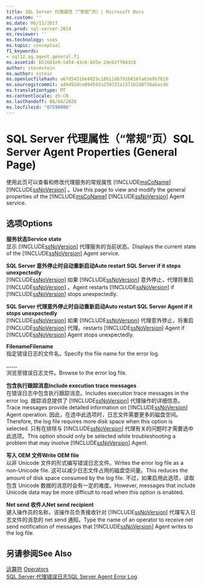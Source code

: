 ```yaml
---
title: SQL Server 代理属性（“常规”页）| Microsoft Docs
ms.custom: ''
ms.date: 06/13/2017
ms.prod: sql-server-2014
ms.reviewer: ''
ms.technology: ssms
ms.topic: conceptual
f1_keywords:
- sql12.ag.agent.general.f1
ms.assetid: b51601e9-5454-43c6-bb5e-24eb2ff043c8
author: stevestein
ms.author: sstein
ms.openlocfilehash: a67d5431be4025c18b11d6791b016fa83e957810
ms.sourcegitcommit: ad4d92dce894592a259721a1571b1d8736abacdb
ms.translationtype: MT
ms.contentlocale: zh-CN
ms.lasthandoff: 08/04/2020
ms.locfileid: "87590006"
---
```

# <a name="sql-server-agent-properties-general-page"></a><span data-ttu-id="18b0d-102">SQL Server 代理属性（“常规”页）</span><span class="sxs-lookup"><span data-stu-id="18b0d-102">SQL Server Agent Properties (General Page)</span></span>
  <span data-ttu-id="18b0d-103">使用此页可以查看和修改代理服务的常规属性 [!INCLUDE[msCoName](../../includes/msconame-md.md)] [!INCLUDE[ssNoVersion](../../includes/ssnoversion-md.md)] 。</span><span class="sxs-lookup"><span data-stu-id="18b0d-103">Use this page to view and modify the general properties of the [!INCLUDE[msCoName](../../includes/msconame-md.md)] [!INCLUDE[ssNoVersion](../../includes/ssnoversion-md.md)] Agent service.</span></span>  
  
## <a name="options"></a><span data-ttu-id="18b0d-104">选项</span><span class="sxs-lookup"><span data-stu-id="18b0d-104">Options</span></span>  
 <span data-ttu-id="18b0d-105">**服务状态**</span><span class="sxs-lookup"><span data-stu-id="18b0d-105">**Service state**</span></span>  
 <span data-ttu-id="18b0d-106">显示 [!INCLUDE[ssNoVersion](../../includes/ssnoversion-md.md)] 代理服务的当前状态。</span><span class="sxs-lookup"><span data-stu-id="18b0d-106">Displays the current state of the [!INCLUDE[ssNoVersion](../../includes/ssnoversion-md.md)] Agent service.</span></span>  
  
 <span data-ttu-id="18b0d-107">**SQL Server 意外停止时自动重新启动**</span><span class="sxs-lookup"><span data-stu-id="18b0d-107">**Auto restart SQL Server if it stops unexpectedly**</span></span>  
 [!INCLUDE[ssNoVersion](../../includes/ssnoversion-md.md)] <span data-ttu-id="18b0d-108">如果 [!INCLUDE[ssNoVersion](../../includes/ssnoversion-md.md)] 意外停止，代理将重启 [!INCLUDE[ssNoVersion](../../includes/ssnoversion-md.md)] 。</span><span class="sxs-lookup"><span data-stu-id="18b0d-108">Agent restarts [!INCLUDE[ssNoVersion](../../includes/ssnoversion-md.md)] if [!INCLUDE[ssNoVersion](../../includes/ssnoversion-md.md)] stops unexpectedly.</span></span>  
  
 <span data-ttu-id="18b0d-109">**SQL Server 代理意外停止时自动重新启动**</span><span class="sxs-lookup"><span data-stu-id="18b0d-109">**Auto restart SQL Server Agent if it stops unexpectedly**</span></span>  
 [!INCLUDE[ssNoVersion](../../includes/ssnoversion-md.md)] <span data-ttu-id="18b0d-110">如果 [!INCLUDE[ssNoVersion](../../includes/ssnoversion-md.md)] 代理意外停止，将重启 [!INCLUDE[ssNoVersion](../../includes/ssnoversion-md.md)] 代理。</span><span class="sxs-lookup"><span data-stu-id="18b0d-110">restarts [!INCLUDE[ssNoVersion](../../includes/ssnoversion-md.md)] Agent if [!INCLUDE[ssNoVersion](../../includes/ssnoversion-md.md)] Agent stops unexpectedly.</span></span>  
  
 <span data-ttu-id="18b0d-111">**Filename**</span><span class="sxs-lookup"><span data-stu-id="18b0d-111">**Filename**</span></span>  
 <span data-ttu-id="18b0d-112">指定错误日志的文件名。</span><span class="sxs-lookup"><span data-stu-id="18b0d-112">Specify the file name for the error log.</span></span>  
  
 <span data-ttu-id="18b0d-113">**...**</span><span class="sxs-lookup"><span data-stu-id="18b0d-113">**...**</span></span>  
 <span data-ttu-id="18b0d-114">浏览至错误日志文件。</span><span class="sxs-lookup"><span data-stu-id="18b0d-114">Browse to the error log file.</span></span>  
  
 <span data-ttu-id="18b0d-115">**包含执行跟踪消息**</span><span class="sxs-lookup"><span data-stu-id="18b0d-115">**Include execution trace messages**</span></span>  
 <span data-ttu-id="18b0d-116">在错误日志中包含执行跟踪消息。</span><span class="sxs-lookup"><span data-stu-id="18b0d-116">Includes execution trace messages in the error log.</span></span> <span data-ttu-id="18b0d-117">跟踪消息提供了 [!INCLUDE[ssNoVersion](../../includes/ssnoversion-md.md)] 代理操作的详细信息。</span><span class="sxs-lookup"><span data-stu-id="18b0d-117">Trace messages provide detailed information on [!INCLUDE[ssNoVersion](../../includes/ssnoversion-md.md)] Agent operation.</span></span> <span data-ttu-id="18b0d-118">因此，在选中此选项时，日志文件需要更多的磁盘空间。</span><span class="sxs-lookup"><span data-stu-id="18b0d-118">Therefore, the log file requires more disk space when this option is selected.</span></span> <span data-ttu-id="18b0d-119">只有在排除与 [!INCLUDE[ssNoVersion](../../includes/ssnoversion-md.md)] 代理有关的问题时才需要选中此选项。</span><span class="sxs-lookup"><span data-stu-id="18b0d-119">This option should only be selected while troubleshooting a problem that may involve [!INCLUDE[ssNoVersion](../../includes/ssnoversion-md.md)] Agent.</span></span>  
  
 <span data-ttu-id="18b0d-120">**写入 OEM 文件**</span><span class="sxs-lookup"><span data-stu-id="18b0d-120">**Write OEM file**</span></span>  
 <span data-ttu-id="18b0d-121">以非 Unicode 文件的形式编写错误日志文件。</span><span class="sxs-lookup"><span data-stu-id="18b0d-121">Writes the error log file as a non-Unicode file.</span></span> <span data-ttu-id="18b0d-122">这可以减少日志文件占用的磁盘空间量。</span><span class="sxs-lookup"><span data-stu-id="18b0d-122">This reduces the amount of disk space consumed by the log file.</span></span> <span data-ttu-id="18b0d-123">不过，如果启用此选项，读取包含 Unicode 数据的消息时会有一定的难度。</span><span class="sxs-lookup"><span data-stu-id="18b0d-123">However, messages that include Unicode data may be more difficult to read when this option is enabled.</span></span>  
  
 <span data-ttu-id="18b0d-124">**Net send 收件人**</span><span class="sxs-lookup"><span data-stu-id="18b0d-124">**Net send recipient**</span></span>  
 <span data-ttu-id="18b0d-125">键入操作员的名称，该操作员负责接收针对 [!INCLUDE[ssNoVersion](../../includes/ssnoversion-md.md)] 代理写入日志文件的消息的 net send 通知。</span><span class="sxs-lookup"><span data-stu-id="18b0d-125">Type the name of an operator to receive net send notification of messages that [!INCLUDE[ssNoVersion](../../includes/ssnoversion-md.md)] Agent writes to the log file.</span></span>  
  
## <a name="see-also"></a><span data-ttu-id="18b0d-126">另请参阅</span><span class="sxs-lookup"><span data-stu-id="18b0d-126">See Also</span></span>  
 <span data-ttu-id="18b0d-127">[运算符](operators.md) </span><span class="sxs-lookup"><span data-stu-id="18b0d-127">[Operators](operators.md) </span></span>  
 [<span data-ttu-id="18b0d-128">SQL Server 代理错误日志</span><span class="sxs-lookup"><span data-stu-id="18b0d-128">SQL Server Agent Error Log</span></span>](sql-server-agent-error-log.md)  
  
  
